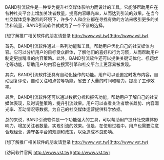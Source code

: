 BAND引流软件是一种专为提升社交媒体影响力而设计的工具。它能够帮助用户在各种社交平台上增加关注者数量，提高内容曝光率，从而达到引流的效果。在当今社交媒体竞争激烈的环境下，许多个人和企业都在寻找有效的方法来吸引更多的关注和流量，BAND引流软件就成为了一个不错的选择。

[想了解推广相关软件的朋友请登录 http://www.vst.tw](http://www.vst.tw)

首先，BAND引流软件通过一系列功能和工具，帮助用户优化自己的社交媒体内容。它可以分析用户的目标受众群体，了解他们的喜好和行为习惯，从而帮助用户制定更加精准的内容策略。此外，BAND引流软件还可以提供关键词优化、标题优化等功能，帮助用户的内容在搜索引擎和社交平台上更容易被发现。

其次，BAND引流软件还具有自动化操作的功能。用户可以设置定时发布内容，自动回复评论，自动关注和点赞等功能，省去了大量的时间和精力，提高了工作效率。

最后，BAND引流软件还可以通过数据分析和报告功能，帮助用户了解自己的社交媒体表现，及时调整策略，提升引流效果。用户可以查看关注者增长趋势、内容曝光率、互动情况等数据，为自己的社交媒体运营提供科学依据。

总的来说，BAND引流软件是一个功能强大的工具，可以帮助用户提升社交媒体影响力，增加关注者数量，实现引流的效果。但是，在使用过程中，用户也需要注意合规经营，遵守各平台的规则和政策，以免造成不良影响。

[想了解推广相关软件的朋友请登录 http://www.vst.tw](http://www.vst.tw)


[访问软件官网 http://www.vst.tw](http://www.vst.tw)

